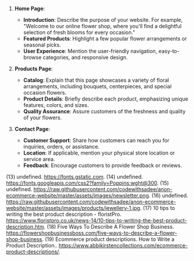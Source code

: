 

1. **Home Page**:
   - **Introduction**: Describe the purpose of your website. For example, "Welcome to our online flower shop, where you'll find a delightful selection of fresh blooms for every occasion."
   - **Featured Products**: Highlight a few popular flower arrangements or seasonal picks.
   - **User Experience**: Mention the user-friendly navigation, easy-to-browse categories, and responsive design.

2. **Products Page**:
   - **Catalog**: Explain that this page showcases a variety of floral arrangements, including bouquets, centerpieces, and special occasion flowers.
   - **Product Details**: Briefly describe each product, emphasizing unique features, colors, and sizes.
   - **Quality Assurance**: Assure customers of the freshness and quality of your flowers.

3. **Contact Page**:
   - **Customer Support**: Share how customers can reach you for inquiries, orders, or assistance.
   - **Location**: If applicable, mention your physical store location or service area.
   - **Feedback**: Encourage customers to provide feedback or reviews.

(13) undefined. https://fonts.gstatic.com.
(14) undefined. https://fonts.googleapis.com/css2?family=Poppins:wght@300.
(15) undefined. https://raw.githubusercontent.com/codewithsadee/anon-ecommerce-website/master/assets/images/newsletter.png.
(16) undefined. https://raw.githubusercontent.com/codewithsadee/anon-ecommerce-website/master/assets/images/products/jewellery-1.jpg.
(17) 10 tips to writing the best product description - floristPro. https://www.floristpro.co.uk/news-14/10-tips-to-writing-the-best-product-description.htm.
(18) Five Ways To Describe A Flower Shop Business. https://flowershopbusinessboss.com/five-ways-to-describe-a-flower-shop-business.
(19) Ecommerce product descriptions. How to Write a Product Description.. https://www.abbikirstencollections.com/ecommerce-product-descriptions/.

